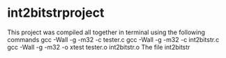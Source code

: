# int2bitstrproject
This project was compiled all together in terminal using the following commands
gcc -Wall -g -m32 -c tester.c
gcc -Wall -g -m32 -c int2bitstr.c
gcc -Wall -g -m32 -o xtest tester.o int2bitstr.o
The file int2bitstr 
